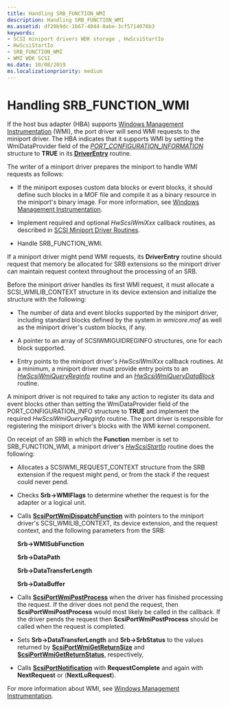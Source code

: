```yaml
---
title: Handling SRB_FUNCTION_WMI
description: Handling SRB_FUNCTION_WMI
ms.assetid: df20b9dc-1b67-4044-8abe-3cf5714076b3
keywords:
- SCSI miniport drivers WDK storage , HwScsiStartIo
- HwScsiStartIo
- SRB_FUNCTION_WMI
- WMI WDK SCSI
ms.date: 10/08/2019
ms.localizationpriority: medium
---
```


# Handling SRB_FUNCTION_WMI

If the host bus adapter (HBA) supports [Windows Management Instrumentation](../kernel/implementing-wmi.md) (WMI), the port driver will send WMI requests to the miniport driver. The HBA indicates that it supports WMI by setting the WmiDataProvider field of the [*PORT_CONFIGURATION_INFORMATION*](/windows-hardware/drivers/ddi/srb/ns-srb-_port_configuration_information) structure to **TRUE** in its [**DriverEntry**](driverentry-of-scsi-miniport-driver.md) routine.

The writer of a miniport driver prepares the miniport to handle WMI requests as follows:

- If the miniport exposes custom data blocks or event blocks, it should define such blocks in a MOF file and compile it as a binary resource in the miniport's binary image. For more information, see [Windows Management Instrumentation](../kernel/implementing-wmi.md).

- Implement required and optional *HwScsiWmiXxx* callback routines, as described in [SCSI Miniport Driver Routines](scsi-miniport-driver-routines.md).

- Handle SRB_FUNCTION_WMI.

If a miniport driver might pend WMI requests, its **DriverEntry** routine should request that memory be allocated for SRB extensions so the miniport driver can maintain request context throughout the processing of an SRB.

Before the miniport driver handles its first WMI request, it must allocate a SCSI_WMILIB_CONTEXT structure in its device extension and initialize the structure with the following:

- The number of data and event blocks supported by the miniport driver, including standard blocks defined by the system in *wmicore.mof* as well as the miniport driver's custom blocks, if any.

- A pointer to an array of SCSIWMIGUIDREGINFO structures, one for each block supported.

- Entry points to the miniport driver's *HwScsiWmiXxx* callback routines. At a minimum, a miniport driver must provide entry points to an [*HwScsiWmiQueryReginfo*](/windows-hardware/drivers/ddi/scsiwmi/nc-scsiwmi-pscsiwmi_query_reginfo) routine and an [*HwScsiWmiQueryDataBlock*](/windows-hardware/drivers/ddi/scsiwmi/nc-scsiwmi-pscsiwmi_query_datablock) routine.

A miniport driver is not required to take any action to register its data and event blocks other than setting the WmiDataProvider field of the PORT_CONFIGURATION_INFO structure to **TRUE** and implement the required *HwScsiWmiQueryReginfo* routine. The port driver is responsible for registering the miniport driver's blocks with the WMI kernel component.

On receipt of an SRB in which the **Function** member is set to SRB_FUNCTION_WMI, a miniport driver's [*HwScsiStartIo*](/previous-versions/windows/hardware/drivers/ff557323(v=vs.85)) routine does the following:

- Allocates a SCSIWMI_REQUEST_CONTEXT structure from the SRB extension if the request might pend, or from the stack if the request could never pend.

- Checks **Srb->WMIFlags** to determine whether the request is for the adapter or a logical unit.

- Calls [**ScsiPortWmiDispatchFunction**](/windows-hardware/drivers/ddi/scsiwmi/nf-scsiwmi-scsiportwmidispatchfunction) with pointers to the miniport driver's SCSI_WMILIB_CONTEXT, its device extension, and the request context, and the following parameters from the SRB:

    **Srb->WMISubFunction**

    **Srb->DataPath**

    **Srb->DataTransferLength**

    **Srb->DataBuffer**

- Calls [**ScsiPortWmiPostProcess**](/windows-hardware/drivers/ddi/scsiwmi/nf-scsiwmi-scsiportwmipostprocess) when the driver has finished processing the request. If the driver does not pend the request, then **ScsiPortWmiPostProcess** would most likely be called in the callback. If the driver pends the request then **ScsiPortWmiPostProcess** should be called when the request is completed.

- Sets **Srb->DataTransferLength** and **Srb->SrbStatus** to the values returned by [**ScsiPortWmiGetReturnSize**](/windows-hardware/drivers/ddi/scsiwmi/nf-scsiwmi-scsiportwmigetreturnsize) and [**ScsiPortWmiGetReturnStatus**](/windows-hardware/drivers/ddi/scsiwmi/nf-scsiwmi-scsiportwmigetreturnstatus), respectively,

- Calls [**ScsiPortNotification**](/windows-hardware/drivers/ddi/srb/nf-srb-scsiportnotification) with **RequestComplete** and again with **NextRequest** or (**NextLuRequest**).

For more information about WMI, see [Windows Management Instrumentation](../kernel/implementing-wmi.md).